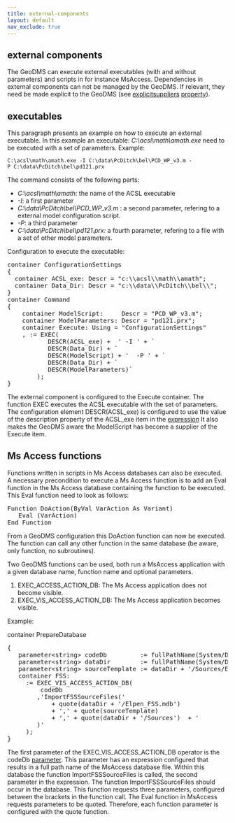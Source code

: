 ```yaml
---
title: external-components
layout: default
nav_exclude: true
---
```

## external components

The GeoDMS can execute external executables (with and without parameters) and scripts in for instance MsAccess. Dependencies in external components can not be managed by the GeoDMS. If relevant, they need be made explicit to the GeoDMS (see [explicitsuppliers](explicitsuppliers) [property](property)).

## executables

This paragraph presents an example on how to execute an external executable. In this example an executable: _C:\\acsl\\math\\amath.exe_ need to be executed with a set of parameters. Example:

`C:\acsl\math\amath.exe -I C:\data\PcDitch\bel\PCD_WP_v3.m -P C:\data\PcDitch\bel\pd121.prx`

The command consists of the following parts:

-   *C:\\acsl\\math\\amath*: the name of the ACSL executable
-   *-I*: a first parameter
-   *C:\\data\\PcDitch\\bel\\PCD_WP_v3.m* : a second parameter, refering to a external model configuration script.
-   *-P*: a third parameter
-   *C:\\data\\PcDitch\\bel\\pd121.prx:* a fourth parameter, refering to a file with a set of other model parameters.

Configuration to execute the executable:
<pre>
container ConfigurationSettings
{
  container ACSL_exe: Descr = "c:\\acsl\\math\\amath";
  container Data_Dir: Descr = "c:\\data\\PcDitch\\bel\\";
}
container Command
{
    container ModelScript:     Descr = "PCD_WP_v3.m";
    container ModelParameters: Descr = "pd121.prx";
    container Execute: Using = "ConfigurationSettings"
    , := EXEC(
           DESCR(ACSL_exe) +  ' -I ' + `
           DESCR(Data_Dir) + `
           DESCR(ModelScript) + '  -P ' + `
           DESCR(Data_Dir) + `
           DESCR(ModelParameters)`
        );
}
</pre>

The external component is configured to the Execute container. The function EXEC executes the ACSL executable with the set of parameters.
The configuration element DESCR(ACSL_exe) is configured to use the value of the description property of the ACSL_exe item in the [expression](expression) It also makes the GeoDMS aware the ModelScript has become a supplier of the Execute item.

## Ms Access functions

Functions written in scripts in Ms Access databases can also be executed. A necessary precondition to execute a Ms Access function is to add an Eval function in the Ms Access database containing the function to be executed. This Eval function need to look as follows:

<pre>
Function DoAction(ByVal VarAction As Variant)
   Eval (VarAction)
End Function
</pre>

From a GeoDMS configuration this DoAction function can now be executed. The function can call any other function in the same database (be aware, only function, no subroutines).

Two GeoDMS functions can be used, both run a MsAccess application with a given database name, function name and optional parameters.

1.  EXEC_ACCESS_ACTION_DB: The Ms Access application does not become visible.
2.  EXEC_VIS_ACCESS_ACTION_DB: The Ms Access application becomes visible.

Example:

container PrepareDatabase
<pre>
{
   parameter&lt;string&gt; codeDb         := fullPathName(System/Database, System/Database/MetaDbFullName);
   parameter&lt;string&gt; dataDir        := fullPathName(System/Database, System/Database/DbDirectory);
   parameter&lt;string&gt; sourceTemplate := dataDir + '/Sources/Elpen_Template.mdb';
   container FSS:
     := EXEC_VIS_ACCESS_ACTION_DB(
         codeDb
        ,'ImportFSSSourceFiles('
            + quote(dataDir + '/Elpen_FSS.mdb')
            + ',' + quote(sourceTemplate)
            + ',' + quote(dataDir + '/Sources')  + '
        )'
     );
}
</pre>

The first parameter of the EXEC_VIS_ACCESS_ACTION_DB operator is the codeDb [parameter](parameter). This parameter has an expression configured that results in a full path name of the MsAccess database file. Within this database the function ImportFSSSourceFiles is called, the second parameter in the expression. The function ImportFSSSourceFiles should occur in the database. This function requests three parameters, configured between the brackets in the function call. The Eval function in MsAccess requests parameters to be quoted. Therefore, each function parameter is configured with the quote function.